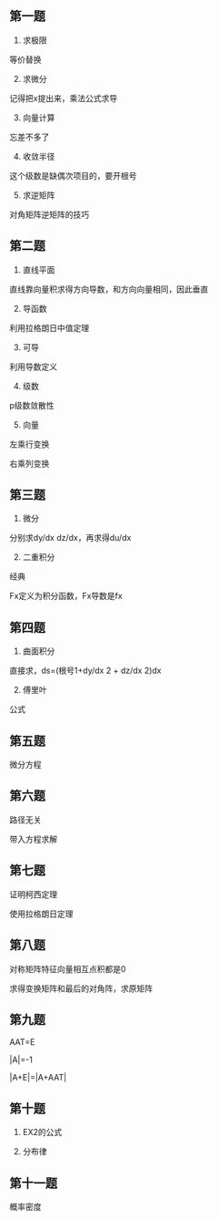 ## 第一题

1.  求极限

等价替换

2. 求微分

记得把x提出来，乘法公式求导

3. 向量计算

忘差不多了

4. 收敛半径

这个级数是缺偶次项目的，要开根号

5. 求逆矩阵

对角矩阵逆矩阵的技巧

## 第二题

1. 直线平面

直线靠向量积求得方向导数，和方向向量相同，因此垂直

2. 导函数

利用拉格朗日中值定理

3. 可导

利用导数定义

4. 级数

p级数敛散性

5. 向量

左乘行变换

右乘列变换

## 第三题

1. 微分

分别求dy/dx  dz/dx，再求得du/dx

2. 二重积分

经典

Fx定义为积分函数，Fx导数是fx

## 第四题

1. 曲面积分

直接求，ds=(根号1+dy/dx  2 + dz/dx 2)dx

2. 傅里叶

公式

## 第五题

微分方程

## 第六题

路径无关

带入方程求解

## 第七题

证明柯西定理

使用拉格朗日定理

## 第八题

对称矩阵特征向量相互点积都是0

求得变换矩阵和最后的对角阵，求原矩阵

## 第九题

AAT=E

|A|=-1

|A+E|=|A+AAT|

## 第十题

1. EX2的公式

2. 分布律

## 第十一题

概率密度



